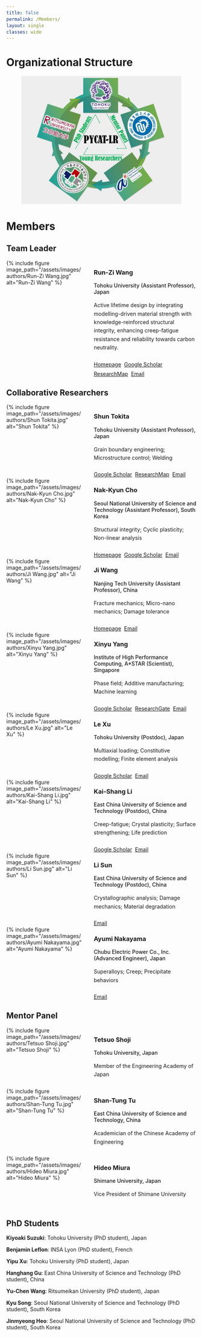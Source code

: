 ```yaml
---
title: false
permalink: /Members/
layout: single
classes: wide
---
```

# Organizational Structure

<figure>
    <img src="/assets/images/member/os1.jpg" alt="Figure failed to load">
</figure>

# Members

## Team Leader

<div class="member-profile">
  <div class="member-photo">
    {% include figure image_path="/assets/images/authors/Run-Zi Wang.jpg" alt="Run-Zi Wang" %}
  </div>
  <div>
    <h3>Run-Zi Wang</h3>
    <p class="member-position">Tohoku University (Assistant Professor), Japan</p>
    <div class="member-bio">
      Active lifetime design by integrating modelling-driven material strength with knowledge-reinforced structural integrity, enhancing creep-fatigue resistance and reliability towards carbon neutrality.
    </div>
    <div class="member-links">
      <a href="https://www.crc-ms.tohoku.ac.jp/en/result/newresearcher/runzi_index.html" class="btn btn--primary" target="_blank" rel="noopener noreferrer">
        <i class="fas fa-link fa-fw"></i> Homepage
      </a>
      <a href="https://scholar.google.com/citations?user=gZ5NubYAAAAJ&hl" class="btn btn--primary" target="_blank" rel="noopener noreferrer">
        <i class="fab fa-google fa-fw"></i> Google Scholar
      </a>
      <a href="https://researchmap.jp/rzwang" class="btn btn--primary" target="_blank" rel="noopener noreferrer">
        <i class="fas fa-link fa-fw"></i> ResearchMap
      </a>
      <a href="mailto:runzi.wang.a7@tohoku.ac.jp" class="btn btn--primary">
        <i class="fas fa-envelope fa-fw"></i> Email
      </a>
    </div>
  </div>
</div>

## Collaborative Researchers

<!-- Shun Tokita -->
<div class="member-profile">
  <div class="member-photo">
    {% include figure image_path="/assets/images/authors/Shun Tokita.jpg" alt="Shun Tokita" %}
  </div>
  <div>
    <h3>Shun Tokita</h3>
    <p class="member-position">Tohoku University (Assistant Professor), Japan</p>
    <div class="member-bio">
      Grain boundary engineering; Microstructure control; Welding
    </div>
    <div class="member-links">
      <a href="https://scholar.google.com/citations?user=f2jgg6MAAAAJ" class="btn btn--primary" target="_blank" rel="noopener noreferrer">
        <i class="fab fa-google fa-fw"></i> Google Scholar
      </a>
      <a href="https://researchmap.jp/ShunTokita" class="btn btn--primary" target="_blank" rel="noopener noreferrer">
        <i class="fas fa-link fa-fw"></i> ResearchMap
      </a>
      <a href="mailto:shun.tokita.c4@tohoku.ac.jp" class="btn btn--primary">
        <i class="fas fa-envelope fa-fw"></i> Email
      </a>
    </div>
  </div>
</div>

<!-- Nak-Kyun Cho -->
<div class="member-profile">
  <div class="member-photo">
    {% include figure image_path="/assets/images/authors/Nak-Kyun Cho.jpg" alt="Nak-Kyun Cho" %}
  </div>
  <div>
    <h3>Nak-Kyun Cho</h3>
    <p class="member-position">Seoul National University of Science and Technology (Assistant Professor), South Korea</p>
    <div class="member-bio">
      Structural integrity; Cyclic plasticity; Non-linear analysis
    </div>
    <div class="member-links">
      <a href="https://noba.seoultech.ac.kr/subList/20000005643" class="btn btn--primary" target="_blank" rel="noopener noreferrer">
        <i class="fas fa-link fa-fw"></i> Homepage
      </a>
      <a href="https://scholar.google.com/citations?user=G_8yADkAAAAJ&hl" class="btn btn--primary" target="_blank" rel="noopener noreferrer">
        <i class="fab fa-google fa-fw"></i> Google Scholar
      </a>
      <a href="mailto:nkcho@seoultech.ac.kr" class="btn btn--primary">
        <i class="fas fa-envelope fa-fw"></i> Email
      </a>
    </div>
  </div>
</div>

<!-- Ji Wang -->
<div class="member-profile">
  <div class="member-photo">
    {% include figure image_path="/assets/images/authors/Ji Wang.jpg" alt="Ji Wang" %}
  </div>
  <div>
    <h3>Ji Wang</h3>
    <p class="member-position">Nanjing Tech University (Assistant Professor), China</p>
    <div class="member-bio">
      Fracture mechanics; Micro-nano mechanics; Damage tolerance
    </div>
    <div class="member-links">
      <a href="https://mech.njtech.edu.cn/info/1019/4034.htm" class="btn btn--primary" target="_blank" rel="noopener noreferrer">
        <i class="fas fa-link fa-fw"></i> Homepage
      </a>
      <a href="mailto:wang_ji@njtech.edu.cn" class="btn btn--primary">
        <i class="fas fa-envelope fa-fw"></i> Email
      </a>
    </div>
  </div>
</div>

<!-- Xinyu Yang -->
<div class="member-profile">
  <div class="member-photo">
    {% include figure image_path="/assets/images/authors/Xinyu Yang.jpg" alt="Xinyu Yang" %}
  </div>
  <div>
    <h3>Xinyu Yang</h3>
    <p class="member-position">Institute of High Performance Computing, A*STAR (Scientist), Singapore</p>
    <div class="member-bio">
      Phase field; Additive manufacturing; Machine learning
    </div>
    <div class="member-links">
      <a href="https://scholar.google.com/citations?hl=ja&user=IlTWZGgAAAAJ" class="btn btn--primary" target="_blank" rel="noopener noreferrer">
        <i class="fab fa-google fa-fw"></i> Google Scholar
      </a>
      <a href="https://www.researchgate.net/profile/Xinyu-Yang-41" class="btn btn--primary" target="_blank" rel="noopener noreferrer">
        <i class="fas fa-link fa-fw"></i> ResearchGate
      </a>
      <a href="mailto:Yang_Xinyu@ihpc.a-star.edu.sg" class="btn btn--primary">
        <i class="fas fa-envelope fa-fw"></i> Email
      </a>
    </div>
  </div>
</div>

<!-- Le Xu -->
<div class="member-profile">
  <div class="member-photo">
    {% include figure image_path="/assets/images/authors/Le Xu.jpg" alt="Le Xu" %}
  </div>
  <div>
    <h3>Le Xu</h3>
    <p class="member-position">Tohoku University (Postdoc), Japan</p>
    <div class="member-bio">
      Multiaxial loading; Constitutive modelling; Finite element analysis
    </div>
    <div class="member-links">
      <a href="https://scholar.google.com/citations?hl=ja&user=zhjP7-IAAAAJ" class="btn btn--primary" target="_blank" rel="noopener noreferrer">
        <i class="fab fa-google fa-fw"></i> Google Scholar
      </a>
      <a href="mailto:xu.le.b6@tohoku.ac.jp" class="btn btn--primary">
        <i class="fas fa-envelope fa-fw"></i> Email
      </a>
    </div>
  </div>
</div>

<!-- Kai-Shang Li -->
<div class="member-profile">
  <div class="member-photo">
    {% include figure image_path="/assets/images/authors/Kai-Shang Li.jpg" alt="Kai-Shang Li" %}
  </div>
  <div>
    <h3>Kai-Shang Li</h3>
    <p class="member-position">East China University of Science and Technology (Postdoc), China</p>
    <div class="member-bio">
      Creep-fatigue; Crystal plasticity; Surface strengthening; Life prediction
    </div>
    <div class="member-links">
      <a href="https://scholar.google.com/citations?user=PPb9ScQAAAAJ&hl=ja&oi=ao" class="btn btn--primary" target="_blank" rel="noopener noreferrer">
        <i class="fab fa-google fa-fw"></i> Google Scholar
      </a>
      <a href="mailto:Kaishang_Li@ecust.edu.cn" class="btn btn--primary">
        <i class="fas fa-envelope fa-fw"></i> Email
      </a>
    </div>
  </div>
</div>

<!-- Li Sun -->
<div class="member-profile">
  <div class="member-photo">
    {% include figure image_path="/assets/images/authors/Li Sun.jpg" alt="Li Sun" %}
  </div>
  <div>
    <h3>Li Sun</h3>
    <p class="member-position">East China University of Science and Technology (Postdoc), China</p>
    <div class="member-bio">
      Crystallographic analysis; Damage mechanics; Material degradation
    </div>
    <div class="member-links">
      <a href="mailto:lsun24@ecust.edu.cn" class="btn btn--primary">
        <i class="fas fa-envelope fa-fw"></i> Email
      </a>
    </div>
  </div>
</div>

<!-- Ayumi Nakayama -->
<div class="member-profile">
  <div class="member-photo">
    {% include figure image_path="/assets/images/authors/Ayumi Nakayama.jpg" alt="Ayumi Nakayama" %}
  </div>
  <div>
    <h3>Ayumi Nakayama</h3>
    <p class="member-position">Chubu Electric Power Co., Inc. (Advanced Engineer), Japan</p>
    <div class="member-bio">
      Superalloys; Creep; Precipitate behaviors
    </div>
    <div class="member-links">
      <a href="mailto:nakayama.ayumi@chuden.co.jp" class="btn btn--primary">
        <i class="fas fa-envelope fa-fw"></i> Email
      </a>
    </div>
  </div>
</div>

## Mentor Panel

<div class="member-profile">
  <div class="member-photo">
    {% include figure image_path="/assets/images/authors/Tetsuo Shoji.jpg" alt="Tetsuo Shoji" %}
  </div>
  <div>
    <h3>Tetsuo Shoji</h3>
    <p class="member-position">Tohoku University, Japan</p>
    <div class="member-bio">
      Member of the Engineering Academy of Japan
    </div>
  </div>
</div>

<div class="member-profile">
  <div class="member-photo">
    {% include figure image_path="/assets/images/authors/Shan-Tung Tu.jpg" alt="Shan-Tung Tu" %}
  </div>
  <div>
    <h3>Shan-Tung Tu</h3>
    <p class="member-position">East China University of Science and Technology, China</p>
    <div class="member-bio">
      Academician of the Chinese Academy of Engineering
    </div>
  </div>
</div>

<div class="member-profile">
  <div class="member-photo">
    {% include figure image_path="/assets/images/authors/Hideo Miura.jpg" alt="Hideo Miura" %}
  </div>
  <div>
    <h3>Hideo Miura</h3>
    <p class="member-position">Shimane University, Japan</p>
    <div class="member-bio">
      Vice President of Shimane University
    </div>
  </div>
</div>


## PhD Students

**Kiyoaki Suzuki**: Tohoku University (PhD student), Japan

**Benjamin Leflon**: INSA Lyon (PhD student), French

**Yipu Xu**: Tohoku University (PhD student), Japan

**Hanghang Gu**: East China University of Science and Technology (PhD student), China

**Yu-Chen Wang**: Ritsumeikan University (PhD student), Japan

**Kyu Song**: Seoul National University of Science and Technology (PhD student), South Korea

**Jinmyeong Heo**: Seoul National University of Science and Technology (PhD student), South Korea


<style>
.member-profile {
  display: grid;
  grid-template-columns: 200px 1fr;
  gap: 2rem;
}

.member-photo img {
  border-radius: 4px;
}

.member-position {
  font-weight: 500;
  margin-bottom: 1rem;
}

.member-bio {
  margin-bottom: 1.5rem;
  line-height: 1.6;
}

.member-links {
  display: flex;
  flex-wrap: wrap;
  gap: 0.5rem;
}

@media (max-width: 768px) {
  .member-profile {
    grid-template-columns: 1fr;
  }
  .member-photo {
    max-width: 200px;
    margin: 0 auto;
  }
}
</style>


